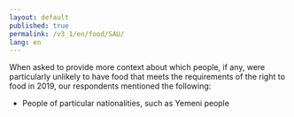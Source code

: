 ```yaml
---
layout: default
published: true
permalink: /v3_1/en/food/SAU/
lang: en
---
```


When asked to provide more context about which people, if any, were particularly unlikely to have food that meets the requirements of the right to food in 2019, our respondents mentioned the following:

- People of particular nationalities, such as Yemeni people
